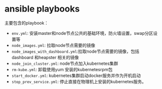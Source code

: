 # ansible playbooks

主要包含的playbook：
* `env.yml`: 安装master和node节点公共的基础环境，防火墙设置，swap分区设置等
* `node_images.yml`: 拉取node节点需要的镜像
* `node_images_with_dashboard.yml`:拉取node节点需要的镜像，包括dashboard 和heapster 相关的镜像
* `node_join_cluster.yml`: node节点加入kubernetes集群
* `rm-kube.yml`: 卸载使用yum 安装的kubernetesrpm包
* `start_docker.yml`: kubernetes集群启动docker服务并作为开机启动
* `stop_prev_service.yml`: 停止直接在物理机上安装的kubernetes服务。